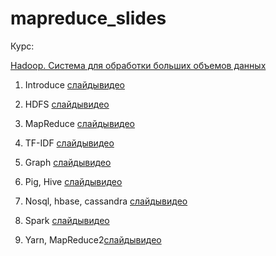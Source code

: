 # mapreduce_slides

Курс:


[Hadoop. Система для обработки больших объемов данных](https://stepic.org/course/Hadoop-%D0%A1%D0%B8%D1%81%D1%82%D0%B5%D0%BC%D0%B0-%D0%B4%D0%BB%D1%8F-%D0%BE%D0%B1%D1%80%D0%B0%D0%B1%D0%BE%D1%82%D0%BA%D0%B8-%D0%B1%D0%BE%D0%BB%D1%8C%D1%88%D0%B8%D1%85-%D0%BE%D0%B1%D1%8A%D0%B5%D0%BC%D0%BE%D0%B2-%D0%B4%D0%B0%D0%BD%D0%BD%D1%8B%D1%85-150 "ссылка на курс")

1. Introduce [слайды](https://github.com/hyberjava/mapreduce_slides/tree/master/01.introduce)[видео](https://cloud.mail.ru/public/CvjZ/hLwNLYdsn "видео")


2. HDFS [слайды](https://github.com/hyberjava/mapreduce_slides/tree/master/02.hdfs)[видео](https://cloud.mail.ru/public/AS1Y/RcrXdMGNx "видео")


3. MapReduce [слайды](https://github.com/hyberjava/mapreduce_slides/tree/master/03.map_reduce)[видео](https://cloud.mail.ru/public/M8Nq/Fdd7aHePP "видео")


4. TF-IDF [слайды](https://github.com/hyberjava/mapreduce_slides/tree/master/04.tf_idf)[видео](https://cloud.mail.ru/public/2Tg7/Rf177Z2HP "видео")


5. Graph [слайды](https://github.com/hyberjava/mapreduce_slides/tree/master/05.graph)[видео](https://cloud.mail.ru/public/KUPK/cue34Xqum "видео")


6. Pig, Hive [слайды](https://github.com/hyberjava/mapreduce_slides/tree/master/06.Pig_Hive)[видео](https://cloud.mail.ru/public/Gctb/fEnBQ5Con "видео")


7. Nosql, hbase, cassandra [слайды](https://github.com/hyberjava/mapreduce_slides/tree/master/07.Nosql_hbase_cassandra)[видео](https://cloud.mail.ru/public/7FoX/JsxZSd2s6 "видео")


8. Spark [слайды](https://github.com/hyberjava/mapreduce_slides/tree/master/08.Spark)[видео](https://cloud.mail.ru/public/FPwJ/dXC2BjfSz "видео")


9. Yarn, MapReduce2[слайды](https://github.com/hyberjava/mapreduce_slides/tree/master/09.Yarn_mr2)[видео](https://cloud.mail.ru/public/JBwW/nsU1fsrQq "видео")
